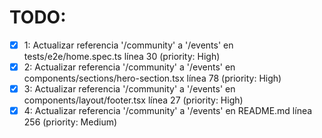 # TODO:

- [x] 1: Actualizar referencia '/community' a '/events' en tests/e2e/home.spec.ts línea 30 (priority: High)
- [x] 2: Actualizar referencia '/community' a '/events' en components/sections/hero-section.tsx línea 78 (priority: High)
- [x] 3: Actualizar referencia '/community' a '/events' en components/layout/footer.tsx línea 27 (priority: High)
- [x] 4: Actualizar referencia '/community' a '/events' en README.md línea 256 (priority: Medium)

